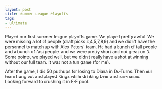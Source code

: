 ```yaml
---
layout: post
title: Summer League Playoffs
tags:
- ultimate
---
```


Played our first summer league playoffs game. We played pretty awful. We were missing a lot of people (draft picks 3,4,5,7,8,9) and we didn't have the personnel to match up with Alex Peters' team. He had a bunch of tall people and a bunch of fast people, and we were pretty short and not great on D. Some points, we played well, but we didn't really have a shot at winning without our full team. It was not a fun game (for me).

After the game, I did 50 pushups for losing to Diana in Ds-Turns. Then our team hung out and played Kings while drinking beer and run-nanas. Looking forward to crushing it in E-F pool.

